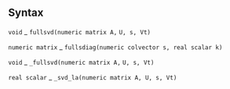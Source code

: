 ## Syntax

`void`<span class="nowrap"> _ `fullsvd(numeric matrix A,`
`U, s, Vt)`

`numeric matrix` <span class="nowrap"> _
`fullsdiag(numeric colvector s, real scalar k)`

`void`<span class="nowrap"> _ `_fullsvd(numeric matrix A,`
`U, s, Vt)`

`real scalar` <span class="nowrap"> _
`_svd_la(numeric matrix A, U, s, Vt)`
